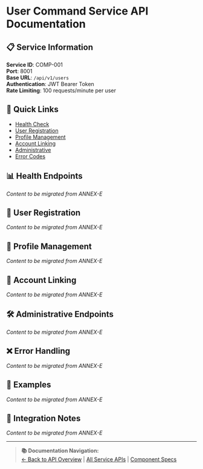 # User Command Service API Documentation

## 📋 Service Information

**Service ID**: COMP-001  
**Port**: 8001  
**Base URL**: `/api/v1/users`  
**Authentication**: JWT Bearer Token  
**Rate Limiting**: 100 requests/minute per user

## 🔗 Quick Links
- [Health Check](#health-endpoints)
- [User Registration](#user-registration)
- [Profile Management](#profile-management)
- [Account Linking](#account-linking)
- [Administrative](#admin-endpoints)
- [Error Codes](#error-handling)

## 📊 Health Endpoints

*Content to be migrated from ANNEX-E*

## 🔧 User Registration

*Content to be migrated from ANNEX-E*

## 🔧 Profile Management

*Content to be migrated from ANNEX-E*

## 🔧 Account Linking

*Content to be migrated from ANNEX-E*

## 🛠️ Administrative Endpoints  

*Content to be migrated from ANNEX-E*

## ❌ Error Handling

*Content to be migrated from ANNEX-E*

## 📖 Examples

*Content to be migrated from ANNEX-E*

## 🔄 Integration Notes

*Content to be migrated from ANNEX-E*

---

> **📚 Documentation Navigation:**  
> [← Back to API Overview](../ANNEX-E-API-OVERVIEW.md) | [All Service APIs](./) | [Component Specs](../../03-COMPONENT-SPECIFICATIONS.md)
